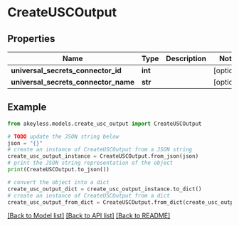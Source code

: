 # CreateUSCOutput


## Properties

Name | Type | Description | Notes
------------ | ------------- | ------------- | -------------
**universal_secrets_connector_id** | **int** |  | [optional] 
**universal_secrets_connector_name** | **str** |  | [optional] 

## Example

```python
from akeyless.models.create_usc_output import CreateUSCOutput

# TODO update the JSON string below
json = "{}"
# create an instance of CreateUSCOutput from a JSON string
create_usc_output_instance = CreateUSCOutput.from_json(json)
# print the JSON string representation of the object
print(CreateUSCOutput.to_json())

# convert the object into a dict
create_usc_output_dict = create_usc_output_instance.to_dict()
# create an instance of CreateUSCOutput from a dict
create_usc_output_from_dict = CreateUSCOutput.from_dict(create_usc_output_dict)
```
[[Back to Model list]](../README.md#documentation-for-models) [[Back to API list]](../README.md#documentation-for-api-endpoints) [[Back to README]](../README.md)


